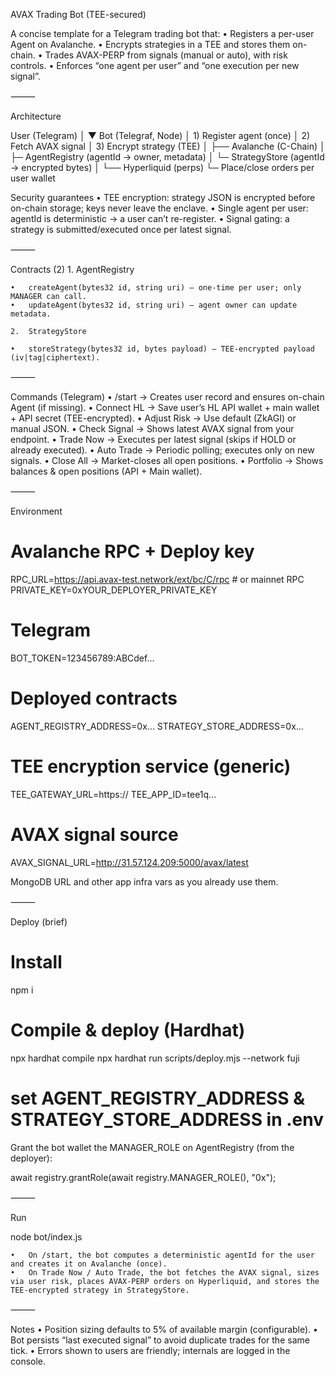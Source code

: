 AVAX Trading Bot (TEE-secured)

A concise template for a Telegram trading bot that:
	•	Registers a per-user Agent on Avalanche.
	•	Encrypts strategies in a TEE and stores them on-chain.
	•	Trades AVAX-PERP from signals (manual or auto), with risk controls.
	•	Enforces “one agent per user” and “one execution per new signal”.

⸻

Architecture

User (Telegram)
   │
   ▼
Bot (Telegraf, Node)
   │ 1) Register agent (once)
   │ 2) Fetch AVAX signal
   │ 3) Encrypt strategy (TEE)
   │
   ├── Avalanche (C-Chain)
   │    ├─ AgentRegistry    (agentId → owner, metadata)
   │    └─ StrategyStore    (agentId → encrypted bytes)
   │
   └── Hyperliquid (perps)
        └─ Place/close orders per user wallet

Security guarantees
	•	TEE encryption: strategy JSON is encrypted before on-chain storage; keys never leave the enclave.
	•	Single agent per user: agentId is deterministic → a user can’t re-register.
	•	Signal gating: a strategy is submitted/executed once per latest signal.

⸻

Contracts (2)
	1.	AgentRegistry

	•	createAgent(bytes32 id, string uri) — one-time per user; only MANAGER can call.
	•	updateAgent(bytes32 id, string uri) — agent owner can update metadata.

	2.	StrategyStore

	•	storeStrategy(bytes32 id, bytes payload) — TEE-encrypted payload (iv|tag|ciphertext).

⸻

Commands (Telegram)
	•	/start → Creates user record and ensures on-chain Agent (if missing).
	•	Connect HL → Save user’s HL API wallet + main wallet + API secret (TEE-encrypted).
	•	Adjust Risk → Use default (ZkAGI) or manual JSON.
	•	Check Signal → Shows latest AVAX signal from your endpoint.
	•	Trade Now → Executes per latest signal (skips if HOLD or already executed).
	•	Auto Trade → Periodic polling; executes only on new signals.
	•	Close All → Market-closes all open positions.
	•	Portfolio → Shows balances & open positions (API + Main wallet).

⸻

Environment

# Avalanche RPC + Deploy key
RPC_URL=https://api.avax-test.network/ext/bc/C/rpc    # or mainnet RPC
PRIVATE_KEY=0xYOUR_DEPLOYER_PRIVATE_KEY

# Telegram
BOT_TOKEN=123456789:ABCdef...

# Deployed contracts
AGENT_REGISTRY_ADDRESS=0x...
STRATEGY_STORE_ADDRESS=0x...

# TEE encryption service (generic)
TEE_GATEWAY_URL=https://<your-tee-gateway>
TEE_APP_ID=tee1q...

# AVAX signal source
AVAX_SIGNAL_URL=http://31.57.124.209:5000/avax/latest

MongoDB URL and other app infra vars as you already use them.

⸻

Deploy (brief)

# Install
npm i

# Compile & deploy (Hardhat)
npx hardhat compile
npx hardhat run scripts/deploy.mjs --network fuji
# set AGENT_REGISTRY_ADDRESS & STRATEGY_STORE_ADDRESS in .env

Grant the bot wallet the MANAGER_ROLE on AgentRegistry (from the deployer):

await registry.grantRole(await registry.MANAGER_ROLE(), "0x<botWalletAddress>");


⸻

Run

node bot/index.js

	•	On /start, the bot computes a deterministic agentId for the user and creates it on Avalanche (once).
	•	On Trade Now / Auto Trade, the bot fetches the AVAX signal, sizes via user risk, places AVAX-PERP orders on Hyperliquid, and stores the TEE-encrypted strategy in StrategyStore.

⸻

Notes
	•	Position sizing defaults to 5% of available margin (configurable).
	•	Bot persists “last executed signal” to avoid duplicate trades for the same tick.
	•	Errors shown to users are friendly; internals are logged in the console.
